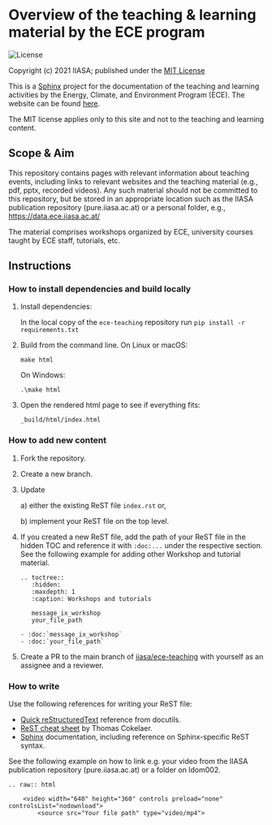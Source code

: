# Overview of the teaching & learning material by the ECE program

![License](https://img.shields.io/github/license/iiasa/ece-teaching)

Copyright (c) 2021 IIASA; published under the [MIT License](LICENSE)

This is a [Sphinx](http://sphinx-doc.org/) project for the documentation of the
teaching and learning activities by the Energy, Climate, and Environment Program (ECE).
The website can be found [here](https://teaching.ece.iiasa.ac.at/).

The MIT license applies only to this site and not to the teaching and learning
content.

## Scope & Aim

This repository contains pages with relevant information about teaching events,
including links to relevant websites and the teaching material (e.g., pdf, pptx,
recorded videos). Any such material should not be committed to this repository,
but be stored in an appropriate location such as the IIASA publication
repository (pure.iiasa.ac.at) or a personal folder,
e.g., https://data.ece.iiasa.ac.at/<user>

The material comprises workshops organized by ECE, university courses taught
by ECE staff, tutorials, etc.

## Instructions

### How to install dependencies and build locally
1. Install dependencies:

      In the local copy of the `ece-teaching` repository run `pip install -r requirements.txt`

2. Build from the command line. On Linux or macOS:

    `make html`

   On Windows:

    `.\make html`

 3. Open the rendered html page to see if everything fits:

    `_build/html/index.html`

### How to add new content

1. Fork the repository.

2. Create a new branch.

3. Update

	a) either the existing ReST file `index.rst` or,

	b) implement your ReST file on the top level.

4. If you created a new ReST file, add the path of your ReST file
	in the hidden TOC and reference it with `:doc:...`
	under the respective section. See the following example
	for adding other Workshop and tutorial material.

	```
	.. toctree::
	   :hidden:
	   :maxdepth: 1
	   :caption: Workshops and tutorials

	   message_ix_workshop
	   your_file_path

	- :doc:`message_ix_workshop`
	- :doc:`your_file_path`

	```

5. Create a PR to the main branch of
[iiasa/ece-teaching](https://github.com/iiasa/ece-teaching/) with yourself
as an assignee and a reviewer.

### How to write

Use the following references for writing your ReST file:

- [Quick reStructuredText](http://docutils.sourceforge.net/docs/user/rst/quickref.html)
reference from docutils.
- [ReST cheat sheet](https://thomas-cokelaer.info/tutorials/sphinx/rest_syntax.html)
by Thomas Cokelaer.
- [Sphinx](http://www.sphinx-doc.org/) documentation, including reference on
Sphinx-specific ReST syntax.

See the following example on how to link e.g. your video from the IIASA
publication repository (pure.iiasa.ac.at) or a folder on ldom002.

```
.. raw:: html

	<video width="640" height="360" controls preload="none" controlsList="nodownload">
		<source src="Your file path" type="video/mp4">
 ```
